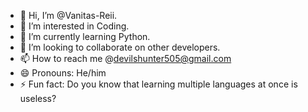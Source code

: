 - 👋 Hi, I’m @Vanitas-Reii.
- 👀 I’m interested in Coding.
- 🌱 I’m currently learning Python.
- 💞️ I’m looking to collaborate on other developers.
- 📫 How to reach me @devilshunter505@gmail.com
- 😄 Pronouns: He/him
- ⚡ Fun fact: Do you know that learning multiple languages at once is useless?

<!---
Vanitas-Reii/Vanitas-Reii is a ✨ special ✨ repository because its `README.md` (this file) appears on your GitHub profile.
You can click the Preview link to take a look at your changes.
--->
